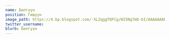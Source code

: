 ```yaml
---
name: Билгүүн
position: Гишүүн
image_path: https://4.bp.blogspot.com/-XLZqggTQFCg/W25Ng7mD-bI/AAAAAAABXXw/iPuGrcKKxBQzejF5o5Dx_n3gJwvnt7-WwCLcBGAs/s1600/37344142_142928816590994_1695800414428987392_n.jpg
twitter_username: 
blurb: Билгүүн
---
```

